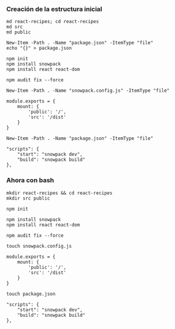 ### Creación de la estructura inicial

    md react-recipes; cd react-recipes
    md src
    md public

    New-Item -Path . -Name "package.json" -ItemType "file"
    echo "{}" > package.json

    npm init
    npm install snowpack
    npm install react react-dom

    npm audit fix --force

    New-Item -Path . -Name "snowpack.config.js" -ItemType "file"

    module.exports = {
        mount: {
            'public': '/',
            'src': '/dist'
        }
    }   

    New-Item -Path . -Name "package.json" -ItemType "file"

    "scripts": {
        "start": "snowpack dev",
        "build": "snowpack build"
    },


### Ahora con bash

    mkdir react-recipes && cd react-recipes
    mkdir src public

    npm init

    npm install snowpack
    npm install react react-dom

    npm audit fix --force

    touch snowpack.config.js

    module.exports = {
        mount: {
            'public': '/',
            'src': '/dist'
        }
    }   

    touch package.json

    "scripts": {
        "start": "snowpack dev",
        "build": "snowpack build"
    },


